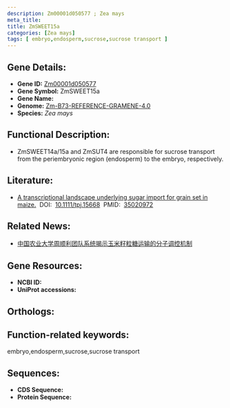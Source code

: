 ```yaml
---
description: Zm00001d050577 ; Zea mays
meta_title:
title: ZmSWEET15a
categories: [Zea mays]
tags: [ embryo,endosperm,sucrose,sucrose transport ]
---
```


## Gene Details:
- **Gene ID:**	[Zm00001d050577]()
- **Gene Symbol:** ZmSWEET15a
- **Gene Name:** 
- **Genome:** [Zm-B73-REFERENCE-GRAMENE-4.0]()
- **Species:** *Zea mays*

## Functional Description:
   - ZmSWEET14a/15a and ZmSUT4 are responsible for sucrose transport from the periembryonic region (endosperm) to the embryo, respectively.

## Literature:
   - [A transcriptional landscape underlying sugar import for grain set in maize.]( https://onlinelibrary.wiley.com/doi/10.1111/tpj.15668)&nbsp;&nbsp;DOI:&nbsp;&nbsp;[10.1111/tpj.15668](https://onlinelibrary.wiley.com/doi/10.1111/tpj.15668)&nbsp;&nbsp;PMID:&nbsp;&nbsp;[35020972](https://pubmed.ncbi.nlm.nih.gov/35020972/)

## Related News:
   - [中国农业大学周顺利团队系统揭示玉米籽粒糖运输的分子调控机制](https://mp.weixin.qq.com/s?__biz=MzIyOTY2NDYyNQ==&mid=2247531334&idx=1&sn=d1b429586eb849f7ea48712be59b399e&chksm=e8bd0958dfca804e3b561bb51dd105ed1e2011fff7aee0df91023dd13e5ee2470cd8e10a00a8&scene=27#wechat_redirect)

## Gene Resources:
- **NCBI ID:** [](https://www.ncbi.nlm.nih.gov/gene/?term=)
- **UniProt accessions:** [](https://www.uniprot.org/uniprotkb//entry)

## Orthologs:

## Function-related keywords:
embryo,endosperm,sucrose,sucrose transport

## Sequences:
- **CDS Sequence:**
- **Protein Sequence:**

